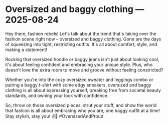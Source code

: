 # Oversized and baggy clothing — 2025-08-24

Hey there, fashion rebels! Let's talk about the trend that's taking over the fashion scene right now – oversized and baggy clothing. Gone are the days of squeezing into tight, restricting outfits. It's all about comfort, style, and making a statement!

Rocking that oversized hoodie or baggy jeans isn't just about looking cool, it's about feeling confident and embracing your unique style. Plus, who doesn't love the extra room to move and groove without feeling constricted?

Whether you're into the cozy oversized sweater and leggings combo or pairing a baggy t-shirt with some edgy sneakers, oversized and baggy clothing is all about expressing yourself, breaking free from societal beauty standards, and owning your look with confidence.

So, throw on those oversized pieces, strut your stuff, and show the world that fashion is all about embracing who you are, one baggy outfit at a time! Stay stylish, stay you! ✌️🖤 #OversizedAndProud